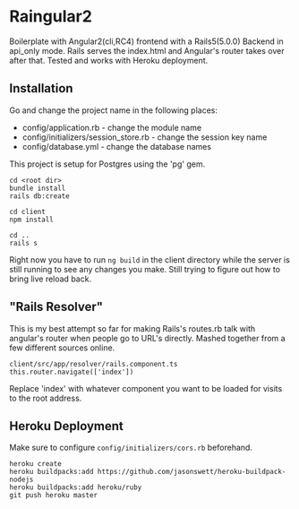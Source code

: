# Raingular2

Boilerplate with Angular2(cli,RC4) frontend with a Rails5(5.0.0) Backend in api_only mode.
Rails serves the index.html and Angular's router takes over after that.
Tested and works with Heroku deployment.


## Installation
Go and change the project name in the following places:
* config/application.rb - change the module name
* config/initializers/session_store.rb - change the session key name
* config/database.yml - change the database names

This project is setup for Postgres using the 'pg' gem.

```
cd <root dir>
bundle install
rails db:create
```
```
cd client
npm install
```
```
cd ..
rails s
```

Right now you have to run ```ng build``` in the client directory while
the server is still running to see any changes you make. Still trying
to figure out how to bring live reload back.

## "Rails Resolver"
This is my best attempt so far for making Rails's routes.rb talk with angular's
router when people go to URL's directly. Mashed together from a few different sources online.
```
client/src/app/resolver/rails.component.ts
this.router.navigate(['index'])
```
Replace 'index' with whatever component you want to be loaded
for visits to the root address.



## Heroku Deployment
Make sure to configure ```config/initializers/cors.rb``` beforehand.
```
heroku create
heroku buildpacks:add https://github.com/jasonswett/heroku-buildpack-nodejs
heroku buildpacks:add heroku/ruby
git push heroku master
```
